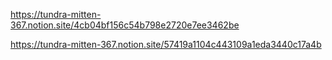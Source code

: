 https://tundra-mitten-367.notion.site/4cb04bf156c54b798e2720e7ee3462be

https://tundra-mitten-367.notion.site/57419a1104c443109a1eda3440c17a4b
